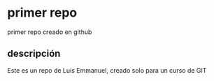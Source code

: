 # primer repo
primer repo creado en github

## descripción
Este es un repo de Luis Emmanuel, creado solo para un curso de GIT

